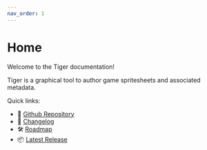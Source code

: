 ```yaml
---
nav_order: 1
---
```


# Home

Welcome to the Tiger documentation!

Tiger is a graphical tool to author game spritesheets and associated metadata.

Quick links:

- 💾 [Github Repository](https://github.com/agersant/tiger)
- 📝 [Changelog](https://github.com/agersant/tiger/blob/master/CHANGELOG.md)
- 🛠 [Roadmap](https://github.com/agersant/tiger/blob/master/ROADMAP.md)
- 📦 [Latest Release](https://github.com/agersant/tiger/releases/latest)
